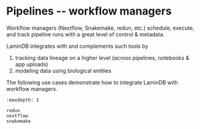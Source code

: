 # Pipelines -- workflow managers

Workflow managers (Nextflow, Snakemake, redun, etc.) schedule, execute, and track pipeline runs with a great level of control & metadata.

LaminDB integrates with and complements such tools by

1. tracking data lineage on a higher level (_across_ pipelines, notebooks & app uploads)
2. modeling data using biological entities

The following use cases demonstrate how to integrate LaminDB with workflow managers.

```{toctree}
:maxdepth: 1

redun
nextflow
snakemake
```
